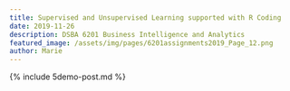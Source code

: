 ```yaml
---
title: Supervised and Unsupervised Learning supported with R Coding
date: 2019-11-26 
description: DSBA 6201 Business Intelligence and Analytics 
featured_image: /assets/img/pages/6201assignments2019_Page_12.png
author: Marie
---
```


{% include 5demo-post.md %}
